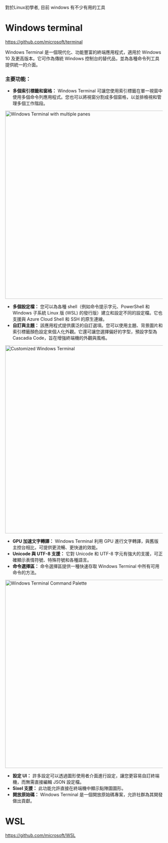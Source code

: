 
對於Linux初學者, 目前 windows 有不少有用的工具

# Windows terminal

https://github.com/microsoft/terminal

Windows Terminal 是一個現代化、功能豐富的終端應用程式，適用於 Windows 10 及更高版本。它可作為傳統 Windows 控制台的替代品，並為各種命令列工具提供統一的介面。

### 主要功能：

*   **多個索引標籤和窗格：** Windows Terminal 可讓您使用索引標籤在單一視窗中使用多個命令列應用程式。您也可以將視窗分割成多個窗格，以並排檢視和管理多個工作階段。

<img src="https://user-images.githubusercontent.com/1174445/88933153-15a61b80-d22a-11ea-9895-326736929153.png" alt="Windows Terminal with multiple panes" width="600"/> 

*   **多個設定檔：** 您可以為各種 shell（例如命令提示字元、PowerShell 和 Windows 子系統 Linux 版 (WSL) 的發行版）建立和設定不同的設定檔。它也支援與 Azure Cloud Shell 和 SSH 的原生連線。
*   **自訂與主題：** 該應用程式提供廣泛的自訂選項。您可以使用主題、背景圖片和索引標籤顏色設定來個人化外觀。它還可讓您選擇偏好的字型，預設字型為 Cascadia Code，旨在增強終端機的外觀與風格。

<img src="https://user-images.githubusercontent.com/1174445/88933161-18a10c00-d22a-11ea-8634-26a9a525d3e1.png" alt="Customized Windows Terminal" width="600"/> 

*   **GPU 加速文字轉譯：** Windows Terminal 利用 GPU 進行文字轉譯，與舊版主控台相比，可提供更流暢、更快速的效能。
*   **Unicode 與 UTF-8 支援：** 它對 Unicode 和 UTF-8 字元有強大的支援，可正確顯示表情符號、特殊符號和各種語言。
*   **命令選擇區：** 命令選擇區提供一種快速存取 Windows Terminal 中所有可用命令的方法。

<img src="https://user-images.githubusercontent.com/1174445/112022324-8b695300-8ae5-11eb-8242-52a16ed78c59.png" alt="Windows Terminal Command Palette" width="600"/> 

*   **設定 UI：** 許多設定可以透過圖形使用者介面進行設定，讓您更容易自訂終端機，而無需直接編輯 JSON 設定檔。
*   **Sixel 支援：** 此功能允許直接在終端機中顯示點陣圖圖形。
*   **開放原始碼：** Windows Terminal 是一個開放原始碼專案，允許社群為其開發做出貢獻。


# WSL

https://github.com/microsoft/WSL
